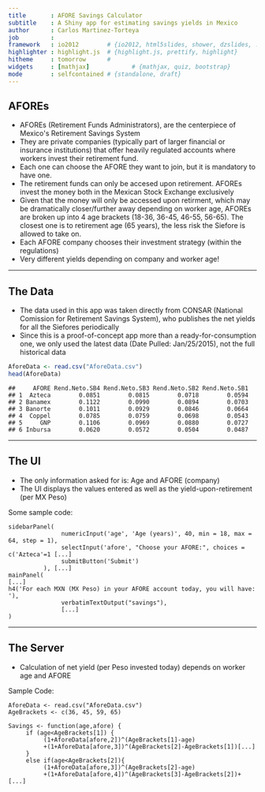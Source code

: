 ```yaml
---
title       : AFORE Savings Calculator
subtitle    : A Shiny app for estimating savings yields in Mexico
author      : Carlos Martinez-Torteya
job         : 
framework   : io2012        # {io2012, html5slides, shower, dzslides, ...}
highlighter : highlight.js  # {highlight.js, prettify, highlight}
hitheme     : tomorrow      # 
widgets     : [mathjax]            # {mathjax, quiz, bootstrap}
mode        : selfcontained # {standalone, draft}
---
```


## AFOREs

* AFOREs (Retirement Funds Administrators), are the centerpiece of Mexico's Retirement Savings System
* They are private companies (typically part of larger financial or insurance institutions) that offer heavily regulated accounts where workers invest their retirement fund.
* Each one can choose the AFORE they want to join, but it is mandatory to have one.
* The retirement funds can only be accesed upon retirement. AFOREs invest the money both in the Mexican Stock Exchange exclusively
* Given that the money will only be accessed upon retirment, which may be dramatically closer/further away depending on worker age, AFOREs are broken up into 4 age brackets (18-36, 36-45, 46-55, 56-65). The closest one is to retirement age (65 years), the less risk the Siefore is allowed to take on.
* Each AFORE company chooses their investment strategy (within the regulations)
* Very different yields depending on company and worker age!

---

## The Data

* The data used in this app was taken directly from CONSAR (National Comission for Retirement Savings System), who publishes the net yields for all the Siefores periodically
* Since this is a proof-of-concept app more than a ready-for-consumption one, we only used the latest data (Date Pulled: Jan/25/2015), not the full historical data


```r
AforeData <- read.csv("AforeData.csv")
head(AforeData)
```

```
##     AFORE Rend.Neto.SB4 Rend.Neto.SB3 Rend.Neto.SB2 Rend.Neto.SB1
## 1  Azteca        0.0851        0.0815        0.0718        0.0594
## 2 Banamex        0.1122        0.0990        0.0894        0.0703
## 3 Banorte        0.1011        0.0929        0.0846        0.0664
## 4  Coppel        0.0785        0.0759        0.0698        0.0543
## 5     GNP        0.1106        0.0969        0.0880        0.0727
## 6 Inbursa        0.0620        0.0572        0.0504        0.0487
```

---

## The UI

* The only information asked for is: Age and AFORE (company)
* The UI displays the values entered as well as the yield-upon-retirement (per MX Peso)

Some sample code:
```
sidebarPanel(
               numericInput('age', 'Age (years)', 40, min = 18, max = 64, step = 1),
               selectInput('afore', "Choose your AFORE:", choices = c('Azteca'=1 [...]
               submitButton('Submit')
          ), [...]
mainPanel(
[...]
h4('For each MXN (MX Peso) in your AFORE account today, you will have: '),
               verbatimTextOutput("savings"),
               [...]
)
```

---

## The Server

* Calculation of net yield (per Peso invested today) depends on worker age and AFORE

Sample Code:
```
AforeData <- read.csv("AforeData.csv")
AgeBrackets <- c(36, 45, 59, 65)

Savings <- function(age,afore) {
     if (age<AgeBrackets[1]) {
          (1+AforeData[afore,2])^(AgeBrackets[1]-age)
          +(1+AforeData[afore,3])^(AgeBrackets[2]-AgeBrackets[1])[...]
     }
     else if(age<AgeBrackets[2]){
          (1+AforeData[afore,3])^(AgeBrackets[2]-age)
          +(1+AforeData[afore,4])^(AgeBrackets[3]-AgeBrackets[2])+[...]
```
